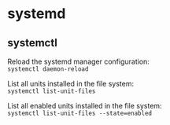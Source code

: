 # systemd

## systemctl

Reload the systemd manager configuration:  
`systemctl daemon-reload`

List all units installed in the file system:  
`systemctl list-unit-files`

List all enabled units installed in the file system:  
`systemctl list-unit-files --state=enabled`
